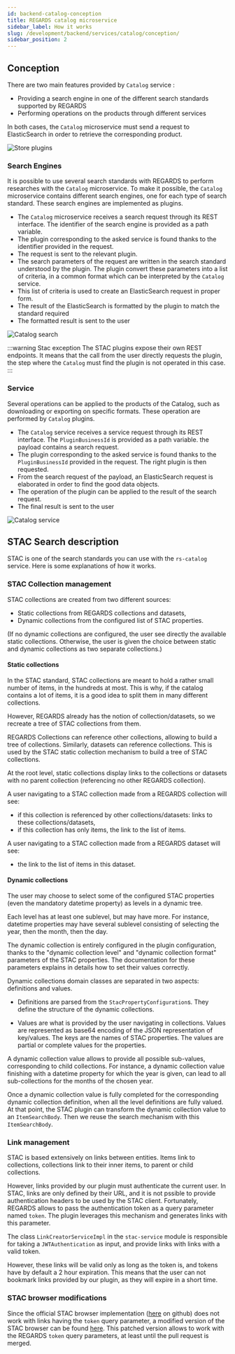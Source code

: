 ```yaml
---
id: backend-catalog-conception
title: REGARDS catalog microservice
sidebar_label: How it works
slug: /development/backend/services/catalog/conception/
sidebar_position: 2
---
```


## Conception

There are two main features provided by `Catalog` service :

* Providing a search engine in one of the different search standards supported by REGARDS 
* Performing operations on the products through different services

In both cases, the `Catalog` microservice must send a request to ElasticSearch in order to retrieve the corresponding 
product.

![Store plugins](/schemas/microservices/catalog.svg)

### Search Engines

It is possible to use several search standards with REGARDS to perform researches with the `Catalog` microservice.
To make it possible, the `Catalog` microservice contains different search engines, one for each type of search standard.
These search engines are implemented as plugins.

* The `Catalog` microservice receives a search request through its REST interface. The identifier of the search 
  engine is provided as a path variable.
* The plugin corresponding to the asked service is found thanks to the identifier provided in the request.
* The request is sent to the relevant plugin.
* The search parameters of the request are written in the search standard understood by the plugin. The plugin 
  convert these parameters into a list of criteria, in a common format which can be interpreted by the `Catalog` 
  service.
* This list of criteria is used to create an ElasticSearch request in proper form.
* The result of the ElasticSearch is formatted by the plugin to match the standard required
* The formatted result is sent to the user

![Catalog search](img/catalog-search-engine-diagram.png)

:::warning Stac exception
The STAC plugins expose their own REST endpoints.
It means that the call from the user directly requests the plugin, the step where the `Catalog` must find the plugin 
is not operated in this case.
:::


### Service

Several operations can be applied to the products of the Catalog, such as downloading or exporting on specific formats.
These operation are performed by `Catalog` plugins.

* The `Catalog` service receives a service request through its REST interface. The `PluginBusinessId` is provided as a 
  path variable. the payload contains a search request.
* The plugin corresponding to the asked service is found thanks to the `PluginBusinessId` provided in the request. 
  The right plugin is then requested.
*  From the search request of the payload, an ElasticSearch request is elaborated in order to find the good data 
   objects.
* The operation of the plugin can be applied to the result of the search request.
* The final result is sent to the user

![Catalog service](img/catalog-services-diagram.png)

## STAC Search description

STAC is one of the search standards you can use with the `rs-catalog` service.
Here is some explanations of how it works.

### STAC Collection management

STAC collections are created from two different sources:
- Static collections from REGARDS collections and datasets,
- Dynamic collections from the configured list of STAC properties.

(If no dynamic collections are configured, the user see directly the
available static collections. Otherwise, the user is given the choice
between static and dynamic collections as two separate collections.)

#### Static collections

In the STAC standard, STAC collections are meant to hold a rather small number
of items, in the hundreds at most. This is why, if the catalog contains a lot
of items, it is a good idea to split them in many different collections.

However, REGARDS already has the notion of collection/datasets, so we recreate
a tree of STAC collections from them.

REGARDS Collections can reference other collections, allowing to build a tree
of collections. Similarly, datasets can reference collections. This is used
by the STAC static collection mechanism to build a tree of STAC collections.

At the root level, static collections display links to the collections or datasets
with no parent collection (referencing no other REGARDS collection).

A user navigating to a STAC collection made from a REGARDS collection will see:
- if this collection is referenced by other collections/datasets: links to these collections/datasets,
- if this collection has only items, the link to the list of items.

A user navigating to a STAC collection made from a REGARDS dataset will see:
- the link to the list of items in this dataset.

#### Dynamic collections

The user may choose to select some of the configured STAC properties
(even the mandatory datetime property) as levels in a dynamic tree.

Each level has at least one sublevel, but may have more.
For instance, datetime properties may have several sublevel consisting of
selecting the year, then the month, then the day.

The dynamic collection is entirely configured in the plugin configuration,
thanks to the "dynamic collection level" and "dynamic collection format"
parameters of the STAC properties. The documentation for these parameters
explains in details how to set their values correctly.

Dynamic collections domain classes are separated in two aspects:
definitions and values.

- Definitions are parsed from the `StacPropertyConfiguration`s.
  They define the structure of the dynamic collections.

- Values are what is provided by the user navigating in collections.
  Values are represented as base64 encoding of the JSON representation
  of key/values. The keys are the names of STAC properties. The values
  are partial or complete values for the properties.

A dynamic collection value allows to provide all possible sub-values,
corresponding to child collections. For instance, a dynamic collection
value finishing with a datetime property for which the year is given,
can lead to all sub-collections for the months of the chosen year.

Once a dynamic collection value is fully completed for the corresponding
dynamic collection definition, when all the level definitions are
fully valued. At that point, the STAC plugin can transform the dynamic
collection value to an `ItemSearchBody`. Then we reuse the search
mechanism with this `ItemSearchBody`.

### Link management

STAC is based extensively on links between entities. Items link
to collections, collections link to their inner items, to parent
or child collections.

However, links provided by our plugin must authenticate the current user.
In STAC, links are only defined by their URL, and it is not pssible
to provide authentication headers to be used by the STAC client.
Fortunately, REGARDS allows to pass the authentication token as
a query parameter named `token`. The plugin leverages this mechanism
and generates links with this parameter.

The class `LinkCreatorServiceImpl` in the `stac-service` module
is responsible for taking a `JWTAuthentication` as input, and
provide links with links with a valid token.

However, these links will be valid only as long as the token is,
and tokens have by default a 2 hour expiration. This means that
the user can not bookmark links provided by our plugin, as they
will expire in a short time.

### STAC browser modifications

Since the official STAC browser implementation ([here](https://github.com/radiantearth/stac-browser) on github)
does not work with links having the `token` query parameter,
a modified version of the STAC browser can be found [here](https://github.com/glmxndr/stac-browser).
This patched version allows to work with the REGARDS `token` query parameters,
at least until the pull request is merged.

